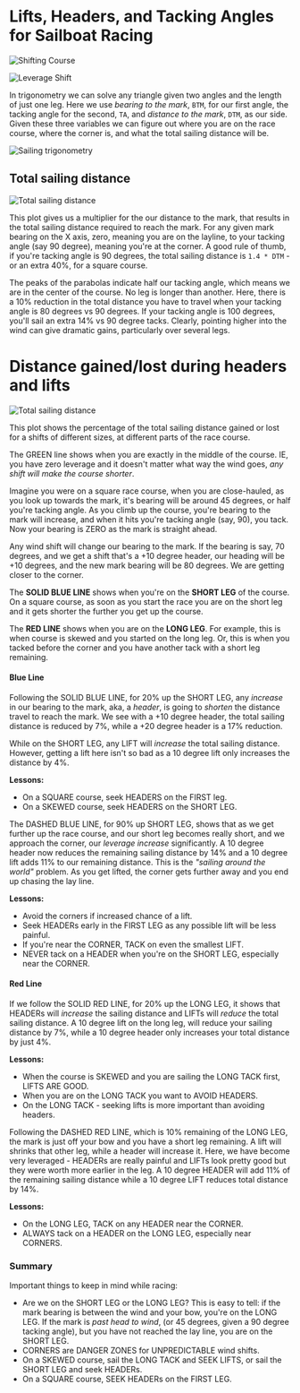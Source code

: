 # Lifts, Headers, and Tacking Angles for Sailboat Racing


![Shifting Course](lifts-and-headers/graphics/course-moving.png)


![Leverage Shift](lifts-and-headers/graphics/leverage-shift.png)


In trigonometry we can solve any triangle given two angles and the
length of just one leg. Here we use _bearing to the mark_, `BTM`, for
our first angle, the tacking angle for the second, `TA`, and _distance
to the mark_, `DTM`, as our side. Given these three variables we can
figure out where you are on the race course, where the corner is, and
what the total sailing distance will be.

![Sailing trigonometry](renderings/trig-layout.jpg)

## Total sailing distance

![Total sailing distance](renderings/sailing-distance-given-tacking-angle-and-mark-bearing.png)

This plot gives us a multiplier for the our distance to the mark, that
results in the total sailing distance required to reach the mark.
For any given mark bearing on the X axis, zero, meaning you are on the
layline, to your tacking angle (say 90 degree), meaning you're at the corner.
A good rule of thumb, if you're tacking angle is 90 degrees, the total
sailing distance is `1.4 * DTM` - or an extra 40%, for a square course.

The peaks of the parabolas indicate half our tacking angle, which means
we are in the center of the course. No leg is longer than another.
Here, there is a 10% reduction in the total distance you have to
travel when your tacking angle is 80 degrees vs 90 degrees.  If your
tacking angle is 100 degrees, you'll sail an extra 14% vs 90 degree
tacks. Clearly, pointing higher into the wind can give dramatic gains,
particularly over several legs.



# Distance gained/lost during headers and lifts

![Total sailing distance](renderings/distance-gained-given-shift.png)

This plot shows the percentage of the total sailing distance gained or
lost for a shifts of different sizes, at different parts of the race course.

The GREEN line shows when you are exactly in the middle of the
course. IE, you have zero leverage and it doesn't matter what 
way the wind goes, _any shift will make the course shorter_.

Imagine you were on a square race course, when you are close-hauled,
as you look up towards the mark, it's bearing will be around 45
degrees, or half you're tacking angle. As you climb up the course,
you're bearing to the mark will increase, and when it hits you're
tacking angle (say, 90), you tack. Now your bearing is ZERO as the
mark is straight ahead.

Any wind shift will change our bearing to the mark. If the bearing is
say, 70 degrees, and we get a shift that's a +10 degree header, our
heading will be +10 degrees, and the new mark bearing will be 80
degrees. We are getting closer to the corner.

The **SOLID BLUE LINE** shows when you're on the **SHORT LEG** of the
course. On a square course, as soon as you start the race you are on
the short leg and it gets shorter the further you get up the course.

The **RED LINE** shows when you are on the **LONG LEG**. For example,
this is when course is skewed and you started on the long leg. Or,
this is when you tacked before the corner and you have another tack
with a short leg remaining.



#### Blue Line

Following the SOLID BLUE LINE, for 20% up the SHORT LEG, any _increase_
in our bearing to the mark, aka, a _header_, is going to _shorten_ the
distance  travel to reach the mark. We see with a +10 degree header,
the total sailing distance is reduced by 7%, while a +20 degree header
is a 17% reduction.

While on the SHORT LEG, any LIFT will _increase_ the total sailing
distance. However, getting a lift here isn't so bad as a 10 degree
lift only increases the distance by 4%.

**Lessons:**
  - On a SQUARE course, seek HEADERS on the FIRST leg.
  - On a SKEWED course, seek HEADERS on the SHORT LEG.

The DASHED BLUE LINE, for 90% up SHORT LEG, shows that as we get
further up the race course, and our short leg becomes really short,
and we approach the corner, our _leverage increase_ significantly.
A 10 degree header now reduces the remaining sailing distance by 14%
and a 10 degree lift adds 11% to our remaining distance. This is the
_"sailing around the world"_ problem. As you get lifted, the corner
gets further away and you end up chasing the lay line.

**Lessons:**
  - Avoid the corners if increased chance of a lift.
  - Seek HEADERs early in the FIRST LEG as any possible
    lift will be less painful.
  - If you're near the CORNER, TACK on even the smallest LIFT.
  - NEVER tack on a HEADER when you're on the SHORT LEG, especially
    near the CORNER.

#### Red Line

If we follow the SOLID RED LINE, for 20% up the LONG LEG,
it shows that HEADERs will _increase_ the sailing distance and
LIFTs will _reduce_ the total sailing distance. A 10 degree lift on
the long leg, will reduce your sailing distance by 7%, while a 10 degree
header only increases your total distance by just 4%.

**Lessons:**
  * When the course is SKEWED and you are sailing the
    LONG TACK first, LIFTS ARE GOOD.
  * When you are on the LONG TACK you want to AVOID HEADERS.
  * On the LONG TACK - seeking lifts is more important
    than avoiding headers.


Following the DASHED RED LINE, which is 10% remaining of the LONG LEG,
the mark is just off your bow and you have a short leg remaining.
A lift will shrinks that other leg, while a header will increase it.
Here, we have become very leveraged - HEADERs are really painful and
LIFTs look pretty good but they were worth more earlier in the leg.
A 10 degree HEADER will add 11% of the remaining sailing distance while a 10
degree LIFT reduces total distance by 14%.

**Lessons:**
  * On the LONG LEG, TACK on any HEADER near the CORNER.
  * ALWAYS tack on a HEADER on the LONG LEG, especially near CORNERS.


### Summary

Important things to keep in mind while racing:
  * Are we on the SHORT LEG or the LONG LEG? This is easy to tell: if
    the mark bearing is between the wind and your bow, you're on the
    LONG LEG. If the mark is _past head to wind_, (or 45 degrees,
    given a 90 degree tacking angle), but you have not reached the
    lay line, you are on the SHORT LEG.    
  * CORNERS are DANGER ZONES for UNPREDICTABLE wind shifts.
  * On a SKEWED course, sail the LONG TACK and SEEK LIFTS, or sail the
    SHORT LEG and seek HEADERs.
  * On a SQUARE course, SEEK HEADERs on the FIRST LEG.

